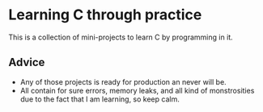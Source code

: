 # Learning C through practice

This is a collection of mini-projects to learn C by programming in it.

## Advice

- Any of those projects is ready for production an never will be.
- All contain for sure errors, memory leaks, and all kind of monstrosities due to the fact that I am learning, so keep calm.
